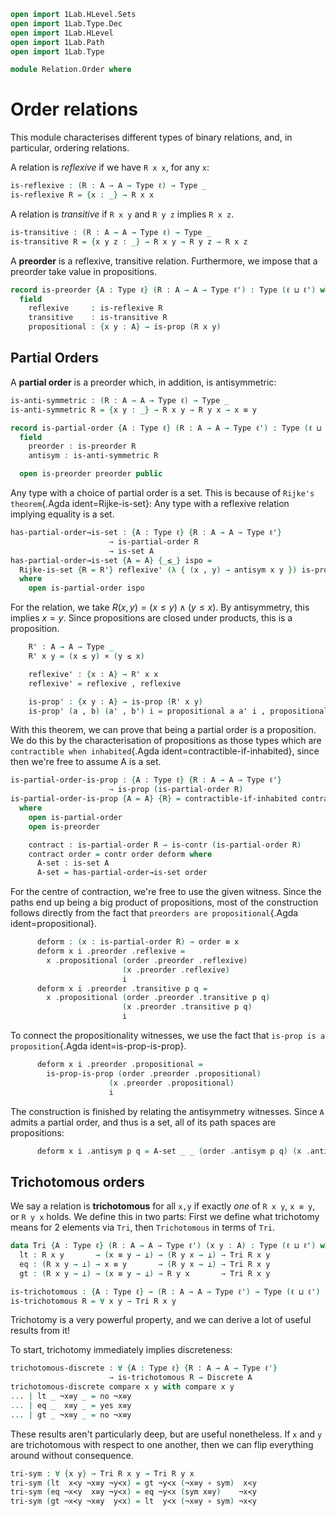 ```agda
open import 1Lab.HLevel.Sets
open import 1Lab.Type.Dec
open import 1Lab.HLevel
open import 1Lab.Path
open import 1Lab.Type

module Relation.Order where
```

# Order relations

This module characterises different types of binary relations, and, in
particular, ordering relations.

<!--
```
private variable
  ℓ ℓ' : Level
  A : Type ℓ
  R : A → A → Type ℓ'
```
-->

A relation is _reflexive_ if we have `R x x`, for any `x`:

```agda
is-reflexive : (R : A → A → Type ℓ) → Type _
is-reflexive R = {x : _} → R x x
```

A relation is _transitive_ if `R x y` and `R y z` implies `R x z`.

```agda
is-transitive : (R : A → A → Type ℓ) → Type _
is-transitive R = {x y z : _} → R x y → R y z → R x z
```

A **preorder** is a reflexive, transitive relation. Furthermore, we
impose that a preorder take value in propositions.

```agda
record is-preorder {A : Type ℓ} (R : A → A → Type ℓ') : Type (ℓ ⊔ ℓ') where
  field
    reflexive     : is-reflexive R
    transitive    : is-transitive R
    propositional : {x y : A} → is-prop (R x y)
```

## Partial Orders

A **partial order** is a preorder which, in addition, is antisymmetric:

```agda
is-anti-symmetric : (R : A → A → Type ℓ) → Type _
is-anti-symmetric R = {x y : _} → R x y → R y x → x ≡ y

record is-partial-order {A : Type ℓ} (R : A → A → Type ℓ') : Type (ℓ ⊔ ℓ') where
  field
    preorder : is-preorder R
    antisym : is-anti-symmetric R

  open is-preorder preorder public
```

Any type with a choice of partial order is a set. This is because of
`Rijke's theorem`{.Agda ident=Rijke-is-set}: Any type with a reflexive
relation implying equality is a set.

```agda
has-partial-order→is-set : {A : Type ℓ} {R : A → A → Type ℓ'}
                      → is-partial-order R
                      → is-set A
has-partial-order→is-set {A = A} {_≤_} ispo =
  Rijke-is-set {R = R'} reflexive' (λ { (x , y) → antisym x y }) is-prop'
  where
    open is-partial-order ispo
```

For the relation, we take $R(x, y) = (x \le y) \land (y \le x)$. By
antisymmetry, this implies $x = y$. Since propositions are closed under
products, this is a proposition.

```agda
    R' : A → A → Type _
    R' x y = (x ≤ y) × (y ≤ x)

    reflexive' : {x : A} → R' x x
    reflexive' = reflexive , reflexive

    is-prop' : {x y : A} → is-prop (R' x y)
    is-prop' (a , b) (a' , b') i = propositional a a' i , propositional b b' i
```

With this theorem, we can prove that being a partial order is a
proposition. We do this by the characterisation of propositions as those
types which are `contractible when inhabited`{.Agda
ident=contractible-if-inhabited}, since then we're free to assume A is a set.

```agda
is-partial-order-is-prop : {A : Type ℓ} {R : A → A → Type ℓ'}
                      → is-prop (is-partial-order R)
is-partial-order-is-prop {A = A} {R} = contractible-if-inhabited contract
  where
    open is-partial-order
    open is-preorder

    contract : is-partial-order R → is-contr (is-partial-order R)
    contract order = contr order deform where
      A-set : is-set A
      A-set = has-partial-order→is-set order
```

For the centre of contraction, we're free to use the given witness.
Since the paths end up being a big product of propositions, most of the
construction follows directly from the fact that `preorders are
propositional`{.Agda ident=propositional}.

```agda
      deform : (x : is-partial-order R) → order ≡ x
      deform x i .preorder .reflexive =
        x .propositional (order .preorder .reflexive)
                         (x .preorder .reflexive)
                         i
      deform x i .preorder .transitive p q =
        x .propositional (order .preorder .transitive p q)
                         (x .preorder .transitive p q)
                         i
```

To connect the propositionality witnesses, we use the fact that `is-prop
is a proposition`{.Agda ident=is-prop-is-prop}.

```agda
      deform x i .preorder .propositional =
        is-prop-is-prop (order .preorder .propositional)
                      (x .preorder .propositional)
                      i
```

The construction is finished by relating the antisymmetry witnesses.
Since `A` admits a partial order, and thus is a set, all of its path
spaces are propositions:

```agda
      deform x i .antisym p q = A-set _ _ (order .antisym p q) (x .antisym p q) i
```

## Trichotomous orders

We say a relation is **trichotomous** for all `x,y` if exactly _one_ of
`R x y`, `x ≡ y`, or `R y x` holds.  We define this in two parts: First
we define what trichotomy means for 2 elements via `Tri`, then
`Trichotomous` in terms of `Tri`.

```agda
data Tri {A : Type ℓ} (R : A → A → Type ℓ') (x y : A) : Type (ℓ ⊔ ℓ') where
  lt : R x y       → (x ≡ y → ⊥) → (R y x → ⊥) → Tri R x y
  eq : (R x y → ⊥) → x ≡ y       → (R y x → ⊥) → Tri R x y
  gt : (R x y → ⊥) → (x ≡ y → ⊥) → R y x       → Tri R x y

is-trichotomous : {A : Type ℓ} → (R : A → A → Type ℓ') → Type (ℓ ⊔ ℓ')
is-trichotomous R = ∀ x y → Tri R x y
```

Trichotomy is a very powerful property, and we can derive a lot of useful
results from it!

To start, trichotomy immediately implies discreteness:

```agda
trichotomous-discrete : ∀ {A : Type ℓ} {R : A → A → Type ℓ'}
                      → is-trichotomous R → Discrete A
trichotomous-discrete compare x y with compare x y
... | lt _ ¬x≡y _ = no ¬x≡y
... | eq _  x≡y _ = yes x≡y
... | gt _ ¬x≡y _ = no ¬x≡y
```

These results aren't particularly deep, but are useful nonetheless.
If `x` and `y` are trichotomous with respect to one another, then
we can flip everything around without consequence.

```agda
tri-sym : ∀ {x y} → Tri R x y → Tri R y x
tri-sym (lt  x≺y ¬x≡y ¬y≺x) = gt ¬y≺x (¬x≡y ∘ sym)  x≺y
tri-sym (eq ¬x≺y  x≡y ¬y≺x) = eq ¬y≺x (sym x≡y)    ¬x≺y
tri-sym (gt ¬x≺y ¬x≡y  y≺x) = lt  y≺x (¬x≡y ∘ sym) ¬x≺y
```
